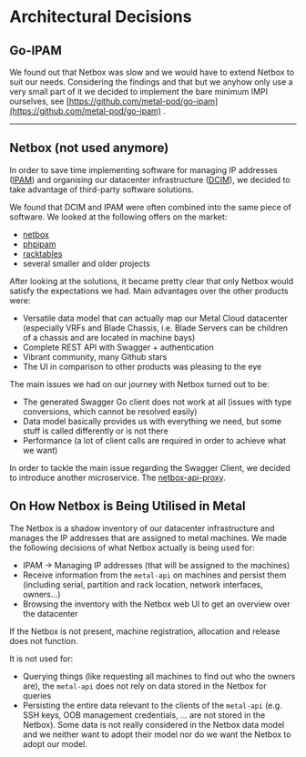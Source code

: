 # Architectural Decisions

## Go-IPAM

We found out that Netbox was slow and we would have to extend Netbox to suit our needs.
Considering the findings and that but we anyhow only use a very small part of it
we decided to implement the bare minimum IMPI ourselves, see [https://github.com/metal-pod/go-ipam](https://github.com/metal-pod/go-ipam) . 

---

## Netbox (not used anymore)

In order to save time implementing software for managing IP addresses ([IPAM](https://en.wikipedia.org/wiki/IP_address_management)) and organising our datacenter infrastructure ([DCIM](https://en.wikipedia.org/wiki/Data_center_management#Data_Center_Infrastructure_Management)), we decided to take advantage of third-party software solutions.

We found that DCIM and IPAM were often combined into the same piece of software. We looked at the following offers on the market:

- [netbox](https://github.com/digitalocean/netbox)
- [phpipam](https://phpipam.net/)
- [racktables](https://www.racktables.org/)
- several smaller and older projects

After looking at the solutions, it became pretty clear that only Netbox would satisfy the expectations we had. Main advantages over the other products were:

- Versatile data model that can actually map our Metal Cloud datacenter (especially VRFs and Blade Chassis, i.e. Blade Servers can be children of a chassis and are located in machine bays)
- Complete REST API with Swagger + authentication
- Vibrant community, many Github stars
- The UI in comparison to other products was pleasing to the eye

The main issues we had on our journey with Netbox turned out to be:

- The generated Swagger Go client does not work at all (issues with type conversions, which cannot be resolved easily)
- Data model basically provides us with everything we need, but some stuff is called differently or is not there
- Performance (a lot of client calls are required in order to achieve what we want)

In order to tackle the main issue regarding the Swagger Client, we decided to introduce another microservice. The [netbox-api-proxy](https://git.f-i-ts.de/cloud-native/metal/netbox-api-proxy).

## On How Netbox is Being Utilised in Metal

The Netbox is a shadow inventory of our datacenter infrastructure and manages the IP addresses that are assigned to metal machines. We made the following decisions of what Netbox actually is being used for:

- IPAM -> Managing IP addresses (that will be assigned to the machines)
- Receive information from the `metal-api` on machines and persist them (including serial, partition and rack location, network interfaces, owners...)
- Browsing the inventory with the Netbox web UI to get an overview over the datacenter

If the Netbox is not present, machine registration, allocation and release does not function.

It is not used for:

- Querying things (like requesting all machines to find out who the owners are), the `metal-api` does not rely on data stored in the Netbox for queries
- Persisting the entire data relevant to the clients of the `metal-api` (e.g. SSH keys, OOB management credentials, ... are not stored in the Netbox). Some data is not really considered in the Netbox data model and we neither want to adopt their model nor do we want the Netbox to adopt our model.
